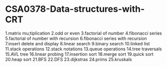 # CSA0378-Data-structures-with-CRT
1.matrix mu;tiplication
2.odd or even
3.factorial of number
4.fibonacci series
5.factorial of number with recursion
6.fibonacci series with recursion
7.insert delete and display
8.linear search
9.binary search
10.linked list
11.stack operations
12.stack notations
13.queue operations
14.tree traversals
15.AVL tree
16.linear probing
17.insertion sort
18.merge sort
19.quick sort
20.heap sort
21.BFS
22.DFS
23.dijkstras 
24.prims
25.kruskals
